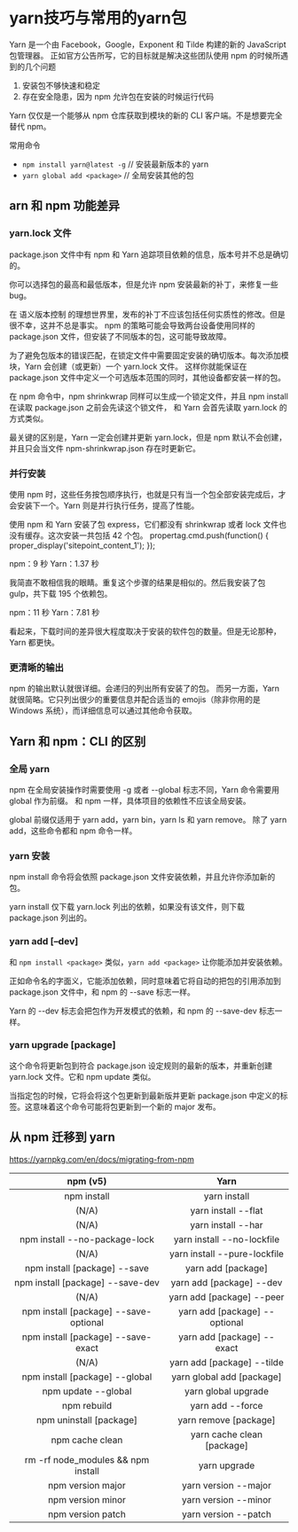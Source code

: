 # yarn技巧与常用的yarn包

Yarn 是一个由 Facebook，Google，Exponent 和 Tilde 构建的新的 JavaScript 包管理器。
正如官方公告所写，它的目标就是解决这些团队使用 npm 的时候所遇到的几个问题

1. 安装包不够快速和稳定
2. 存在安全隐患，因为 npm 允许包在安装的时候运行代码

Yarn 仅仅是一个能够从 npm 仓库获取到模块的新的 CLI 客户端。不是想要完全替代 npm。

常用命令

- `npm install yarn@latest -g` // 安装最新版本的 yarn
- `yarn global add <package>` // 全局安装其他的包

## arn 和 npm 功能差异

### yarn.lock 文件

package.json 文件中有 npm 和 Yarn 追踪项目依赖的信息，版本号并不总是确切的。

你可以选择包的最高和最低版本，但是允许 npm 安装最新的补丁，来修复一些 bug。

在 语义版本控制 的理想世界里，发布的补丁不应该包括任何实质性的修改。但是很不幸，这并不总是事实。
npm 的策略可能会导致两台设备使用同样的 package.json 文件，但安装了不同版本的包，这可能导致故障。

为了避免包版本的错误匹配，在锁定文件中需要固定安装的确切版本。每次添加模块，Yarn 会创建（或更新）一个 yarn.lock 文件。
这样你就能保证在 package.json 文件中定义一个可选版本范围的同时，其他设备都安装一样的包。

在 npm 命令中，npm shrinkwrap 同样可以生成一个锁定文件，并且 npm install 在读取 package.json 之前会先读这个锁文件，
和 Yarn 会首先读取 yarn.lock 的方式类似。

最关键的区别是，Yarn 一定会创建并更新 yarn.lock，但是 npm 默认不会创建，并且只会当文件 npm-shrinkwrap.json 存在时更新它。

### 并行安装

使用 npm 时，这些任务按包顺序执行，也就是只有当一个包全部安装完成后，才会安装下一个。Yarn 则是并行执行任务，提高了性能。

使用 npm 和 Yarn 安装了包 express，它们都没有 shrinkwrap 或者 lock 文件也没有缓存。这次安装一共包括 42 个包。
propertag.cmd.push(function() { proper_display('sitepoint_content_1'); });

npm：9 秒
Yarn：1.37 秒

我简直不敢相信我的眼睛。重复这个步骤的结果是相似的。然后我安装了包 gulp，共下载 195 个依赖包。

npm：11 秒
Yarn：7.81 秒

看起来，下载时间的差异很大程度取决于安装的软件包的数量。但是无论那种，Yarn 都更快。

### 更清晰的输出

npm 的输出默认就很详细。会递归的列出所有安装了的包。
而另一方面，Yarn 就很简略。它只列出很少的重要信息并配合适当的 emojis（除非你用的是 Windows 系统），而详细信息可以通过其他命令获取。

## Yarn 和 npm：CLI 的区别

### 全局 yarn

npm 在全局安装操作时需要使用 -g 或者 --global 标志不同，Yarn 命令需要用 global 作为前缀。
和 npm 一样，具体项目的依赖性不应该全局安装。

global 前缀仅适用于 yarn add，yarn bin，yarn ls 和 yarn remove。
除了 yarn add，这些命令都和 npm 命令一样。

### yarn 安装

npm install 命令将会依照 package.json 文件安装依赖，并且允许你添加新的包。

yarn install 仅下载 yarn.lock 列出的依赖，如果没有该文件，则下载 package.json 列出的。

### yarn add [–dev]

和 `npm install <package>` 类似，`yarn add <package>` 让你能添加并安装依赖。

正如命令名的字面义，它能添加依赖，同时意味着它将自动的把包的引用添加到 package.json 文件中，和 npm 的 --save 标志一样。

Yarn 的 --dev 标志会把包作为开发模式的依赖，和 npm 的 --save-dev 标志一样。

### yarn upgrade [package]

这个命令将更新包到符合 package.json 设定规则的最新的版本，并重新创建 yarn.lock 文件。它和 npm update 类似。

当指定包的时候，它将会将这个包更新到最新版并更新 package.json 中定义的标签。这意味着这个命令可能将包更新到一个新的 major 发布。

## 从 npm 迁移到 yarn

<https://yarnpkg.com/en/docs/migrating-from-npm>

| npm (v5) | Yarn |
|:---:|:---:|
| npm install | yarn install |
| (N/A) | yarn install --flat |
| (N/A) | yarn install --har |
| npm install --no-package-lock | yarn install --no-lockfile |
| (N/A) | yarn install --pure-lockfile |
| npm install [package] --save | yarn add [package] |
| npm install [package] --save-dev | yarn add [package] --dev |
| (N/A) | yarn add [package] --peer |
| npm install [package] --save-optional | yarn add [package] --optional |
| npm install [package] --save-exact | yarn add [package] --exact |
| (N/A) | yarn add [package] --tilde |
| npm install [package] --global | yarn global add [package] |
| npm update --global | yarn global upgrade |
| npm rebuild | yarn add --force |
| npm uninstall [package] | yarn remove [package] |
| npm cache clean | yarn cache clean [package] |
| rm -rf node_modules && npm install | yarn upgrade |
| npm version major | yarn version --major |
| npm version minor | yarn version --minor |
| npm version patch | yarn version --patch |
